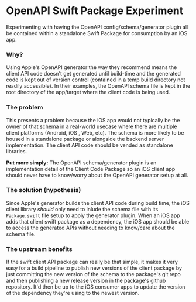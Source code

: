 # OpenAPI Swift Package Experiment 
Experimenting with having the OpenAPI config/schema/generator plugin all be contained within a standalone Swift Package for consumption by an iOS app.

### Why?
Using Apple's OpenAPI generator the way they recommend means the client API code doesn't get generated until build-time and the generated code is kept out of version control (contained in a temp build directory not readily accessible).  In their examples, the OpenAPI schema file is kept in the root directory of the app/target where the client code is being used.

### The problem
This presents a problem because the iOS app would not typically be the owner of that schema in a real-world usecase where there are multiple client platforms (Android, iOS , Web, etc). The schema is more likely to be housed in a standalone package or alongside the backend server implementation. The client API code should be vended as standalone libraries. 

**Put more simply:** The OpenAPI schema/generator plugin is an implementation detail of the Client Code Package so an iOS client app should never have to know/worry about the OpenAPI generator setup at all.

### The solution (hypothesis)
Since Apple's generator builds the client API code during build time, the iOS client library _should_ only need to inlude the schema file with its `Package.swift` file setup to apply the generator plugin. When an iOS app adds that client swift package as a dependency, the iOS app should be able to access the generated APIs without needing to know/care about the schema file.

### The upstream benefits
If the swift client API package can really be that simple, it makes it very easy for a build pipeline to publish new versions of the client package by just committing the new version of the schema to the package's git repo and then publishing a new release version in the package's github repository. It'd then be up to the iOS consumer apps to update the version of the dependency they're using to the newest version.
